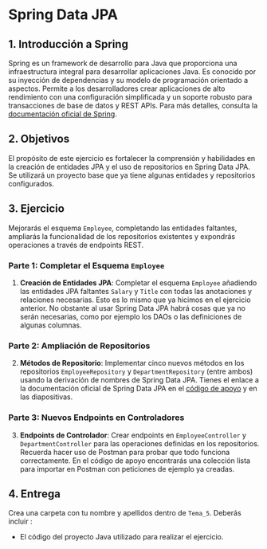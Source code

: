# Spring Data JPA

## 1. Introducción a Spring

Spring es un framework de desarrollo para Java que proporciona una infraestructura integral para desarrollar aplicaciones Java. Es conocido por su inyección de dependencias y su modelo de programación orientado a aspectos. Permite a los desarrolladores crear aplicaciones de alto rendimiento con una configuración simplificada y un soporte robusto para transacciones de base de datos y REST APIs. Para más detalles, consulta la [documentación oficial de Spring](https://docs.spring.io/spring-framework/docs/current/reference/html/).


## 2. Objetivos

El propósito de este ejercicio es fortalecer la comprensión y habilidades en la creación de entidades JPA y el uso de repositorios en Spring Data JPA. Se utilizará un proyecto base que ya tiene algunas entidades y repositorios configurados.


## 3. Ejercicio

Mejorarás el esquema `Employee`, completando las entidades faltantes, ampliarás la funcionalidad de los repositorios existentes y expondrás operaciones a través de endpoints REST.

### Parte 1: Completar el Esquema `Employee`

1. **Creación de Entidades JPA**: Completar el esquema `Employee` añadiendo las entidades JPA faltantes `Salary` y `Title` con todas las anotaciones y relaciones necesarias. Esto es lo mismo que ya hicimos en el ejercicio anterior. No obstante al usar Spring Data JPA habrá cosas que ya no serán necesarias, como por ejemplo los DAOs o las definiciones de algunas columnas.

### Parte 2: Ampliación de Repositorios

2. **Métodos de Repositorio**: Implementar cinco nuevos métodos en los repositorios `EmployeeRepository` y `DepartmentRepository` (entre ambos) usando la derivación de nombres de Spring Data JPA. Tienes el enlace a la documentación oficial de Spring Data JPA en el [código de apoyo](https://github.com/UnirCs/bbdda-spring-data) y en las diapositivas.

### Parte 3: Nuevos Endpoints en Controladores

3. **Endpoints de Controlador**: Crear endpoints en `EmployeeController` y `DepartmentController` para las operaciones definidas en los repositorios. Recuerda hacer uso de Postman para probar que todo funciona correctamente. En el código de apoyo encontrarás una colección lista para importar en Postman con peticiones de ejemplo ya creadas.

## 4. Entrega

Crea una carpeta con tu nombre y apellidos dentro de ``Tema_5``. Deberás incluir :

- El código del proyecto Java utilizado para realizar el ejercicio.
